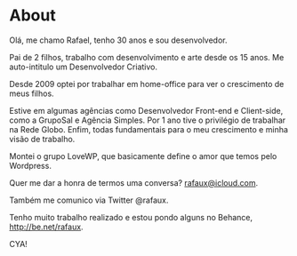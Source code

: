 # About

Olá, me chamo Rafael, tenho 30 anos e sou desenvolvedor.

Pai de 2 filhos, trabalho com desenvolvimento e arte desde os 15 anos. Me auto-intitulo um Desenvolvedor Criativo.

Desde 2009 optei por trabalhar em home-office para ver o crescimento de meus filhos.

Estive em algumas agências como Desenvolvedor Front-end e Client-side, como a GrupoSal e Agência Simples. Por 1 ano tive o privilégio de trabalhar na Rede Globo. Enfim, todas fundamentais para o meu crescimento e minha visão de trabalho.

Montei o grupo LoveWP, que basicamente define o amor que temos pelo Wordpress.

Quer me dar a honra de termos uma conversa? rafaux@icloud.com.

Também me comunico via Twitter @rafaux.

Tenho muito trabalho realizado e estou pondo alguns no Behance, http://be.net/rafaux.

CYA!
